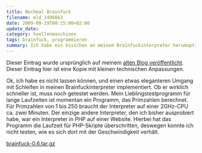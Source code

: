 ```yaml
---
title: Nochmal Brainfuck
filename: old_1496663
date: 2009-09-29T00:15:00+02:00
update_date:
category: hoellenmaschinen
tags: brainfuck, programmieren
summary: Ich habe ein bisschen an meinem Brainfuckinterpreter herumoptimiert.
---
```

Dieser Eintrag wurde ursprünglich auf meinem [alten Blog veröffentlicht](https://stu.blogger.de/stories/1496663/). Dieser Eintrag hier ist eine Kopie mit kleinen technischen Anpassungen.

Ok, ich habe es nicht lassen können, und einen etwas eleganteren Umgang mit Schleifen in meinen Brainfuckinterpreter implementiert. Ob er wirklich schneller ist, muss noch getestet werden. Mein Lieblingstestprogramm für lange Laufzeiten ist momentan ein Programm, das Primzahlen berechnet. Für Primzahlen von 1 bis 250 braucht der Interpreter auf einer 2GHz-CPU ca. zwei Minuten. Der einzige andere Interpreter, den ich bisher ausprobiert habe, war ein Interpreter in PHP auf einer Website. Hierbei hat das Programm die Laufzeit für PHP-Skripte überschritten, deswegen konnte ich nicht testen, wie es sich dort mit der Geschwindigkeit verhält.

[brainfuck-0.6.tar.gz](/file/brainfuck-0.6.tar.gz)
